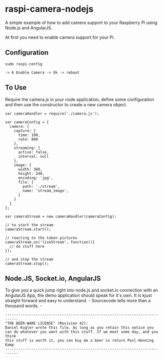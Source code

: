 # raspi-camera-nodejs

A simple example of how to add camera support to your Raspberry Pi  using Node.js and AngularJS.

At first you need to enable camera support for your Pi.

## Configuration

    sudo raspi-config

    -> 6 Enable Camera -> Ok -> reboot

## To Use
Require the camera.js in your node application, define some configuration and then use the constructor to create a new camera object.

    var cameraHandler = require('./camera.js');
    
    var cameraConfig = {
      camera: {
        capture: {
          time: 100,
          rate: 800
        },
        streaming: {
          active: false,
          interval: null
        },
        image: {
          width: 360,
          height: 240,
          encoding: 'jpg',
          file: {
            path: './stream',
            name: 'stream_image',
          }
        }
      }
    };

    var cameraStream = new cameraHandler(cameraConfig);
    
    // to start the stream
    cameraStream.start();
    
    // reacting to the taken pictures
    cameraStream.on('liveStream', function(){
      // do stuff here
    });
    
    // and stop the stream
    cameraStream.stop();
    
## Node.JS, Socket.io, AngularJS
To give you a quick jump right into node.js and socket.io connection with an AngularJS App, the demo application should speak for it's own. It is kjust straight forward and easy to understand. - Sourcecode tells more than a thousand words. - 
 
    ----------------------------------------------------------------------------
    "THE BEER-WARE LICENSE" (Revision 42):
    Daniel Kugler wrote this file. As long as you retain this notice you
    can do whatever you want with this stuff. If we meet some day, and you think
    this stuff is worth it, you can buy me a beer in return Poul-Henning Kamp
    ----------------------------------------------------------------------------

